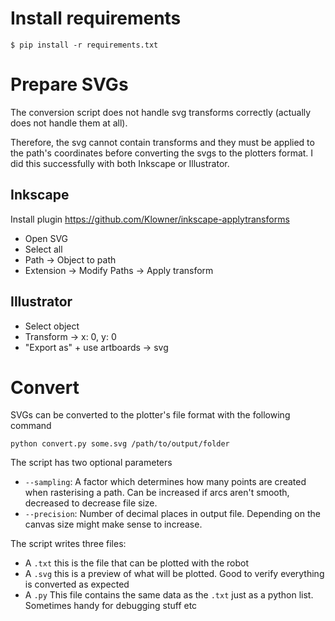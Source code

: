 # Install requirements

    $ pip install -r requirements.txt

# Prepare SVGs

The conversion script does not handle svg transforms correctly (actually does not handle them at all).

Therefore, the svg cannot contain transforms and they must be applied to the path's coordinates before converting the svgs to the plotters format. I did this successfully with both Inkscape or Illustrator.

## Inkscape

Install plugin https://github.com/Klowner/inkscape-applytransforms

* Open SVG
* Select all
* Path -> Object to path
* Extension -> Modify Paths -> Apply transform

## Illustrator

* Select object
* Transform -> x: 0, y: 0
* "Export as" + use artboards -> svg

# Convert

SVGs can be converted to the plotter's file format with the following command

    python convert.py some.svg /path/to/output/folder

The script has two optional parameters

* `--sampling`: A factor which determines how many points are created when rasterising a path. Can be increased if arcs aren't smooth, decreased to decrease file size.
* `--precision`: Number of decimal places in output file. Depending on the canvas size might make sense to increase.

The script writes three files:

* A `.txt` this is the file that can be plotted with the robot
* A `.svg` this is a preview of what will be plotted. Good to verify everything is converted as expected
* A `.py` This file contains the same data as the `.txt` just as a python list. Sometimes handy for debugging stuff etc